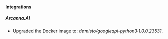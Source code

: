 #### Integrations
##### Arcanna.AI
- Upgraded the Docker image to: *demisto/googleapi-python3:1.0.0.23531*.
